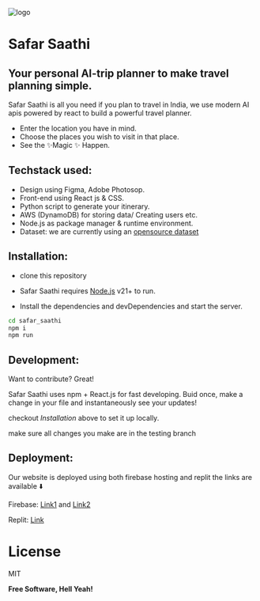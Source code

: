 ![logo](https://i.imgur.com/XP34GTX.png)
# Safar Saathi
## Your personal AI-trip planner to make travel planning simple.


Safar Saathi is all you need if you plan to travel in India, we use modern AI apis powered by react to build a powerful travel planner.
- Enter the location you have in mind.
- Choose the places you wish to visit in that place.
- See the ✨Magic ✨ Happen.

## Techstack used:

- Design using Figma, Adobe Photosop.
- Front-end using React js & CSS.
- Python script to generate your itinerary.
- AWS (DynamoDB) for storing data/ Creating users etc.
- Node.js as package manager & runtime environment.
- Dataset: we are currently using an [opensource dataset](https://www.kaggle.com/datasets/naqibahmedkadri/famous-indian-tourist-places?select=Places.csv)

## Installation:

- clone this repository

- Safar Saathi requires [Node.js](https://nodejs.org/) v21+ to run.

- Install the dependencies and devDependencies and start the server.

```sh
cd safar_saathi
npm i
npm run
```


## Development:

Want to contribute? Great!

Safar Saathi uses npm + React.js for fast developing.
Buid once, make a change in your file and instantaneously see your updates!

checkout *Installation* above to set it up locally.

make sure all changes you make are in the testing branch

## Deployment:

Our website is deployed using both firebase hosting and replit the links are available ⬇️

Firebase: [Link1](https://safarsaathi5.web.app/)  and  [Link2](https://safarsaathi5.firebaseapp.com/)

Replit: [Link](https://replit.com/@EshanDas2/Safar-sathi)

# License

MIT

**Free Software, Hell Yeah!**
